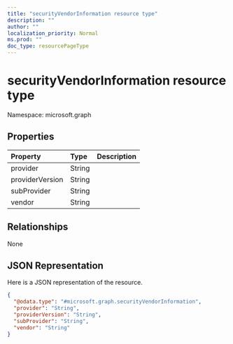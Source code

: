 ```yaml
---
title: "securityVendorInformation resource type"
description: ""
author: ""
localization_priority: Normal
ms.prod: ""
doc_type: resourcePageType
---
```


# securityVendorInformation resource type


Namespace: microsoft.graph



## Properties
|Property|Type|Description|
|:---|:---|:---|
|provider|String||
|providerVersion|String||
|subProvider|String||
|vendor|String||

## Relationships
None

## JSON Representation
Here is a JSON representation of the resource.
<!-- {
  "blockType": "resource",
  "@odata.type": "microsoft.graph.securityVendorInformation"
}
-->
``` json
{
  "@odata.type": "#microsoft.graph.securityVendorInformation",
  "provider": "String",
  "providerVersion": "String",
  "subProvider": "String",
  "vendor": "String"
}
```

